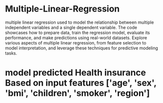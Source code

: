 # Multiple-Linear-Regression

 multiple linear regression used to model the relationship between multiple independent variables and a single dependent variable. The code showcases how to prepare data, train the regression model, evaluate its performance, and make predictions using real-world datasets. Explore various aspects of multiple linear regression, from feature selection to model interpretation, and leverage these techniques for predictive modeling tasks.
# model predicted Health insurance Based on input features ['age', 'sex', 'bmi', 'children', 'smoker', 'region'] 
